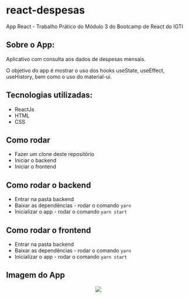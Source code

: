 # react-despesas
App React - Trabalho Prático do Módulo 3 do Bootcamp de React do IGTI

## Sobre o App:
Aplicativo com consulta aos dados de despesas mensais.

O objetivo do app é mostrar o uso dos hooks useState, useEffect, useHistory, bem como o uso do material-ui.

## Tecnologias utilizadas:
* ReactJs
* HTML
* CSS

## Como rodar
* Fazer um clone deste repositório
* Iniciar o backend
* Iniciar o frontend

## Como rodar o backend
* Entrar na pasta backend
* Baixar as dependências - rodar o comando ``` yarn ```
* Inicializar o app - rodar o comando ``` yarn start ```

## Como rodar o frontend
* Entrar na pasta backend
* Baixar as dependências - rodar o comando ``` yarn ```
* Inicializar o app - rodar o comando ``` yarn start ```

## Imagem do App
<p align="center">
  <img src="/src/img/print-home.png">
</p>

